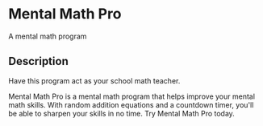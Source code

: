 # Mental Math Pro
A mental math program

## Description
Have this program act as your school math teacher. 

Mental Math Pro is a mental math program that helps improve your mental math skills. With random addition equations and a countdown timer, you'll be able to sharpen your skills in no time. Try Mental Math Pro today.

